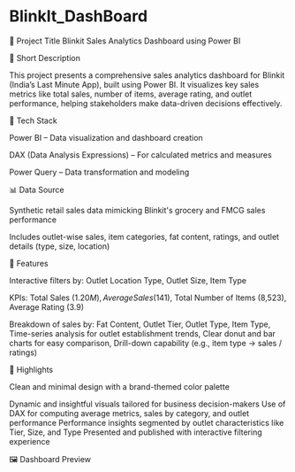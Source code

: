 # BlinkIt_DashBoard

📌 Project Title
Blinkit Sales Analytics Dashboard using Power BI

📝 Short Description

This project presents a comprehensive sales analytics dashboard for Blinkit (India’s Last Minute App), built using Power BI. It visualizes key sales metrics like total sales, number of items, average rating, and outlet performance, helping stakeholders make data-driven decisions effectively.

🧰 Tech Stack

Power BI – Data visualization and dashboard creation

DAX (Data Analysis Expressions) – For calculated metrics and measures

Power Query – Data transformation and modeling


📊 Data Source

Synthetic retail sales data mimicking Blinkit's grocery and FMCG sales performance

Includes outlet-wise sales, item categories, fat content, ratings, and outlet details (type, size, location)

🚀 Features

Interactive filters by:
Outlet Location Type,
Outlet Size,
Item Type

KPIs:
Total Sales ($1.20M),
Average Sales ($141),
Total Number of Items (8,523),
Average Rating (3.9)

Breakdown of sales by:
Fat Content,
Outlet Tier,
Outlet Type,
Item Type,
Time-series analysis for outlet establishment trends,
Clear donut and bar charts for easy comparison,
Drill-down capability (e.g., item type → sales / ratings)

🌟 Highlights

Clean and minimal design with a brand-themed color palette

Dynamic and insightful visuals tailored for business decision-makers
Use of DAX for computing average metrics, sales by category, and outlet performance
Performance insights segmented by outlet characteristics like Tier, Size, and Type
Presented and published with interactive filtering experience

🖼️ Dashboard Preview
